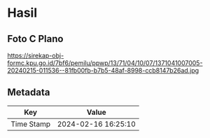 # Hasil

## Foto C Plano

https://sirekap-obj-formc.kpu.go.id/7bf6/pemilu/ppwp/13/71/04/10/07/1371041007005-20240215-011536--81fb00fb-b7b5-48af-8998-ccb8147b26ad.jpg


## Metadata

| Key        | Value               |
| ---------- | ------------------- |
| Time Stamp | 2024-02-16 16:25:10 |



